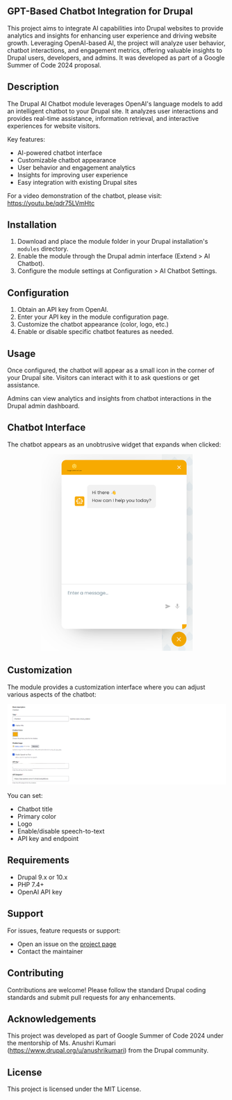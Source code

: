 ## GPT-Based Chatbot Integration for Drupal

This project aims to integrate AI capabilities into Drupal websites to provide analytics and insights for enhancing user experience and driving website growth. Leveraging OpenAI-based AI, the project will analyze user behavior, chatbot interactions, and engagement metrics, offering valuable insights to Drupal users, developers, and admins. It was developed as part of a Google Summer of Code 2024 proposal. 

## Description

The Drupal AI Chatbot module leverages OpenAI's language models to add an intelligent chatbot to your Drupal site. It analyzes user interactions and provides real-time assistance, information retrieval, and interactive experiences for website visitors.

Key features:
- AI-powered chatbot interface  
- Customizable chatbot appearance
- User behavior and engagement analytics
- Insights for improving user experience
- Easy integration with existing Drupal sites

For a video demonstration of the chatbot, please visit: https://youtu.be/qdr75LVmHtc

## Installation

1. Download and place the module folder in your Drupal installation's `modules` directory.
2. Enable the module through the Drupal admin interface (Extend > AI Chatbot).
3. Configure the module settings at Configuration > AI Chatbot Settings.

## Configuration

1. Obtain an API key from OpenAI.
2. Enter your API key in the module configuration page.
3. Customize the chatbot appearance (color, logo, etc.)
4. Enable or disable specific chatbot features as needed.

## Usage

Once configured, the chatbot will appear as a small icon in the corner of your Drupal site. Visitors can interact with it to ask questions or get assistance.

Admins can view analytics and insights from chatbot interactions in the Drupal admin dashboard.

## Chatbot Interface

The chatbot appears as an unobtrusive widget that expands when clicked:

<div style="text-align: center;">
  <img src="images/chatbot.png" alt="Chatbot" width="350">
</div>

## Customization

The module provides a customization interface where you can adjust various aspects of the chatbot:

<div style="text-align: center;">
  <img src="images/custom-plugin-main.png" alt="Chatbot Customization" width="1000">
</div>

You can set:
- Chatbot title
- Primary color
- Logo
- Enable/disable speech-to-text
- API key and endpoint

## Requirements

- Drupal 9.x or 10.x
- PHP 7.4+
- OpenAI API key

## Support

For issues, feature requests or support:
- Open an issue on the [project page](https://git.drupalcode.org/sandbox/ubulinux-3452104)
- Contact the maintainer

## Contributing

Contributions are welcome! Please follow the standard Drupal coding standards and submit pull requests for any enhancements.

## Acknowledgements

This project was developed as part of Google Summer of Code 2024 under the mentorship of Ms. Anushri Kumari (https://www.drupal.org/u/anushrikumari) from the Drupal community.

## License

This project is licensed under the MIT License.